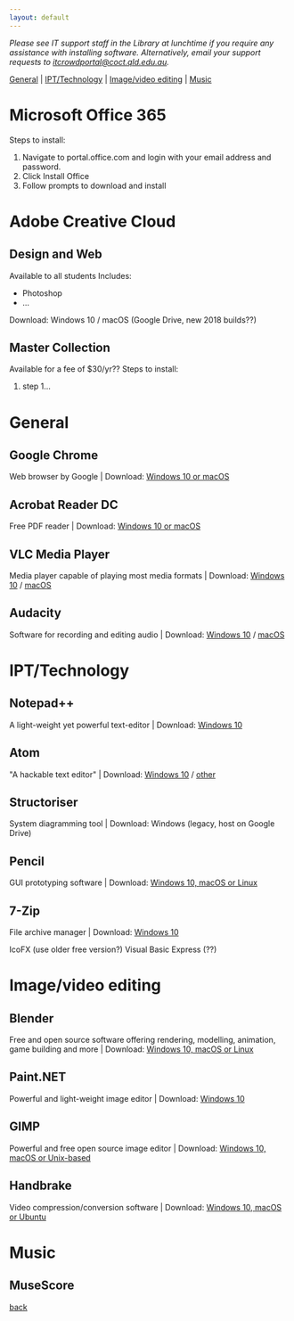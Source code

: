 ```yaml
---
layout: default
---
```


_Please see IT support staff in the Library at lunchtime if you require any assistance with installing software. Alternatively, email your support requests to itcrowdportal@coct.qld.edu.au._

[General](#general) | [IPT/Technology](#ipt) | [Image/video editing](#img) | [Music](#music)

# [](#o365)Microsoft Office 365
Steps to install:
1.	Navigate to portal.office.com and login with your email address and password.
2.	Click Install Office
3.	Follow prompts to download and install

	
# [](adobe-cc)Adobe Creative Cloud
## Design and Web
Available to all students
Includes:
*	Photoshop
*	...

Download: Windows 10 / macOS (Google Drive, new 2018 builds??)

## Master Collection
Available for a fee of $30/yr??
Steps to install:
1.	step 1...

	
	
# [](#general)General
## Google Chrome
Web browser by Google | Download: <a target="_blank" href="https://www.google.com/chrome/">Windows 10 or macOS</a>

## Acrobat Reader DC
Free PDF reader | Download: <a target="_blank" href="https://get.adobe.com/reader/otherversions/">Windows 10 or macOS</a>

## VLC Media Player
Media player capable of playing most media formats | Download: <a target="_blank" href="https://www.videolan.org/vlc/download-windows.html">Windows 10</a> / <a target="_blank" href="https://www.videolan.org/vlc/download-macosx.html">macOS</a>

## Audacity
Software for recording and editing audio | Download: <a target="_blank" href="https://www.fosshub.com/Audacity.html/audacity-win-2.2.0.exe">Windows 10</a> / <a target="_blank" href="https://www.fosshub.com/Audacity.html/audacity-macos-2.2.0.dmg">macOS</a>

# [](#ipt)IPT/Technology

## Notepad++
A light-weight yet powerful text-editor | Download: <a target="_blank" href="https://notepad-plus-plus.org/download">Windows 10</a>

## Atom
"A hackable text editor" | Download: <a target="_blank" href="https://atom.io/download/windows_x64">Windows 10</a> / <a target="_blank" href="https://github.com/atom/atom/releases/latest">other</a>

## Structoriser
System diagramming tool | Download: Windows (legacy, host on Google Drive)

## Pencil
GUI prototyping software | Download: <a target="_blank" href="https://pencil.evolus.vn/Downloads.html">Windows 10, macOS or Linux</a>

## 7-Zip
File archive manager | Download: <a target="_blank" href="http://www.7-zip.org/download.html">Windows 10</a>


IcoFX (use older free version?)
Visual Basic Express (??)



# [](#img)Image/video editing

## Blender
Free and open source software offering rendering, modelling, animation, game building and more | Download: <a target="_blank" href="https://www.blender.org/download/">Windows 10, macOS or Linux</a>

## Paint.NET
Powerful and light-weight image editor | Download: <a target="_blank" href="https://www.dotpdn.com/downloads/pdn.html">Windows 10</a>

## GIMP
Powerful and free open source image editor | Download: <a target="_blank" href="https://www.gimp.org/downloads/">Windows 10, macOS or Unix-based</a>

## Handbrake
Video compression/conversion software | Download: <a target="_blank" href="https://handbrake.fr/downloads.php">Windows 10, macOS or Ubuntu</a>

# [](#music)Music

## MuseScore






[back](./)
